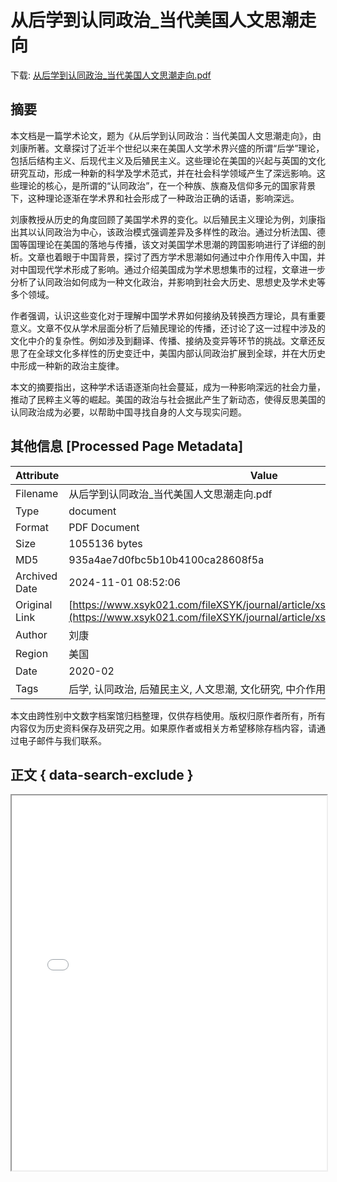 # 从后学到认同政治_当代美国人文思潮走向

<!-- tcd_download_link -->
下载: <a href="从后学到认同政治_当代美国人文思潮走向.pdf" download>从后学到认同政治_当代美国人文思潮走向.pdf</a>
<!-- tcd_download_link_end -->

## 摘要

<!-- tcd_abstract -->
本文档是一篇学术论文，题为《从后学到认同政治：当代美国人文思潮走向》，由刘康所著。文章探讨了近半个世纪以来在美国人文学术界兴盛的所谓“后学”理论，包括后结构主义、后现代主义及后殖民主义。这些理论在美国的兴起与英国的文化研究互动，形成一种新的科学及学术范式，并在社会科学领域产生了深远影响。这些理论的核心，是所谓的“认同政治”，在一个种族、族裔及信仰多元的国家背景下，这种理论逐渐在学术界和社会形成了一种政治正确的话语，影响深远。

刘康教授从历史的角度回顾了美国学术界的变化。以后殖民主义理论为例，刘康指出其以认同政治为中心，该政治模式强调差异及多样性的政治。通过分析法国、德国等国理论在美国的落地与传播，该文对美国学术思潮的跨国影响进行了详细的剖析。文章也着眼于中国背景，探讨了西方学术思潮如何通过中介作用传入中国，并对中国现代学术形成了影响。通过介绍美国成为学术思想集市的过程，文章进一步分析了认同政治如何成为一种文化政治，并影响到社会大历史、思想史及学术史等多个领域。

作者强调，认识这些变化对于理解中国学术界如何接纳及转换西方理论，具有重要意义。文章不仅从学术层面分析了后殖民理论的传播，还讨论了这一过程中涉及的文化中介的复杂性。例如涉及到翻译、传播、接纳及变异等环节的挑战。文章还反思了在全球文化多样性的历史变迁中，美国内部认同政治扩展到全球，并在大历史中形成一种新的政治主旋律。

本文的摘要指出，这种学术话语逐渐向社会蔓延，成为一种影响深远的社会力量，推动了民粹主义等的崛起。美国的政治与社会据此产生了新动态，使得反思美国的认同政治成为必要，以帮助中国寻找自身的人文与现实问题。

<!-- tcd_abstract_end -->

## 其他信息 [Processed Page Metadata]

| Attribute       | Value                                  |
|-----------------|----------------------------------------|
| Filename        | 从后学到认同政治_当代美国人文思潮走向.pdf                             |
| Type            | document                                 |
| Format          | PDF Document                               |
| Size            | 1055136 bytes                           |
| MD5             | 935a4ae7d0fbc5b10b4100ca28608f5a                                  |
| Archived Date   | 2024-11-01 08:52:06                             |
| Original Link   | [https://www.xsyk021.com/fileXSYK/journal/article/xsyk/2020/2/PDF/liukang.pdf](https://www.xsyk021.com/fileXSYK/journal/article/xsyk/2020/2/PDF/liukang.pdf)                         |
| Author          | 刘康                               |
| Region          | 美国                               |
| Date            | 2020-02                                 |
| Tags            | 后学, 认同政治, 后殖民主义, 人文思潮, 文化研究, 中介作用, 西方理论, 政治正确                                 |

本文由跨性别中文数字档案馆归档整理，仅供存档使用。版权归原作者所有，所有内容仅为历史资料保存及研究之用。如果原作者或相关方希望移除存档内容，请通过电子邮件与我们联系。

## 正文 { data-search-exclude }

<!-- tcd_main_text -->
<iframe src="../从后学到认同政治_当代美国人文思潮走向.pdf" width="100%" height="600px">
    <p>无法显示PDF，请下载查看。</p>
</iframe>
<!-- tcd_main_text_end -->

